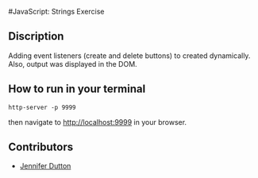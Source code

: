 #JavaScript: Strings Exercise 

## Discription

Adding event listeners (create and delete buttons) to created dynamically. Also, output was displayed in the DOM. 

## How to run in your terminal
```
http-server -p 9999

```
then navigate to [http://localhost:9999](http://localhost:9999) in your browser.

## Contributors
- [Jennifer Dutton](https://github.com/jduttondesign)
